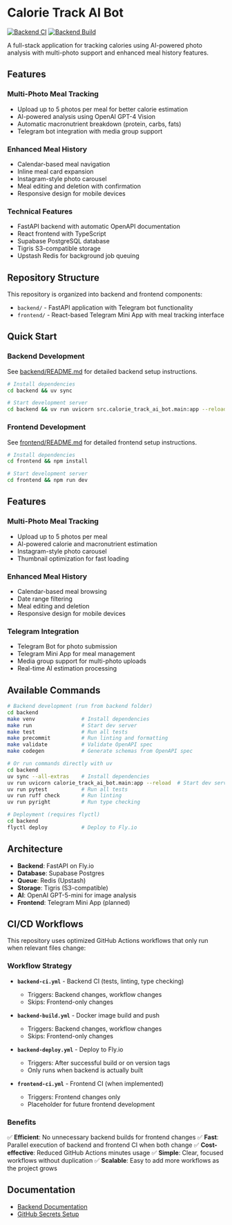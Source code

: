 # Calorie Track AI Bot

[![Backend CI](https://github.com/evgenii.vasilenko/calorie-track-ai-bot-api/actions/workflows/backend-ci.yml/badge.svg)](https://github.com/evgenii.vasilenko/calorie-track-ai-bot-api/actions/workflows/backend-ci.yml)
[![Backend Build](https://github.com/evgenii.vasilenko/calorie-track-ai-bot-api/actions/workflows/backend-build.yml/badge.svg)](https://github.com/evgenii.vasilenko/calorie-track-ai-bot-api/actions/workflows/backend-build.yml)

A full-stack application for tracking calories using AI-powered photo analysis with multi-photo support and enhanced meal history features.

## Features

### Multi-Photo Meal Tracking
- Upload up to 5 photos per meal for better calorie estimation
- AI-powered analysis using OpenAI GPT-4 Vision
- Automatic macronutrient breakdown (protein, carbs, fats)
- Telegram bot integration with media group support

### Enhanced Meal History
- Calendar-based meal navigation
- Inline meal card expansion
- Instagram-style photo carousel
- Meal editing and deletion with confirmation
- Responsive design for mobile devices

### Technical Features
- FastAPI backend with automatic OpenAPI documentation
- React frontend with TypeScript
- Supabase PostgreSQL database
- Tigris S3-compatible storage
- Upstash Redis for background job queuing

## Repository Structure

This repository is organized into backend and frontend components:

- `backend/` - FastAPI application with Telegram bot functionality
- `frontend/` - React-based Telegram Mini App with meal tracking interface

## Quick Start

### Backend Development

See [backend/README.md](backend/README.md) for detailed backend setup instructions.

```bash
# Install dependencies
cd backend && uv sync

# Start development server
cd backend && uv run uvicorn src.calorie_track_ai_bot.main:app --reload --host 0.0.0.0 --port 8000
```

### Frontend Development

See [frontend/README.md](frontend/README.md) for detailed frontend setup instructions.

```bash
# Install dependencies
cd frontend && npm install

# Start development server
cd frontend && npm run dev
```

## Features

### Multi-Photo Meal Tracking
- Upload up to 5 photos per meal
- AI-powered calorie and macronutrient estimation
- Instagram-style photo carousel
- Thumbnail optimization for fast loading

### Enhanced Meal History
- Calendar-based meal browsing
- Date range filtering
- Meal editing and deletion
- Responsive design for mobile devices

### Telegram Integration
- Telegram Bot for photo submission
- Telegram Mini App for meal management
- Media group support for multi-photo uploads
- Real-time AI estimation processing

## Available Commands

```bash
# Backend development (run from backend folder)
cd backend
make venv               # Install dependencies
make run                # Start dev server
make test               # Run all tests
make precommit          # Run linting and formatting
make validate           # Validate OpenAPI spec
make codegen            # Generate schemas from OpenAPI spec

# Or run commands directly with uv
cd backend
uv sync --all-extras    # Install dependencies
uv run uvicorn calorie_track_ai_bot.main:app --reload  # Start dev server
uv run pytest           # Run all tests
uv run ruff check       # Run linting
uv run pyright          # Run type checking

# Deployment (requires flyctl)
cd backend
flyctl deploy           # Deploy to Fly.io
```

## Architecture

- **Backend**: FastAPI on Fly.io
- **Database**: Supabase Postgres
- **Queue**: Redis (Upstash)
- **Storage**: Tigris (S3-compatible)
- **AI**: OpenAI GPT-5-mini for image analysis
- **Frontend**: Telegram Mini App (planned)

## CI/CD Workflows

This repository uses optimized GitHub Actions workflows that only run when relevant files change:

### Workflow Strategy

- **`backend-ci.yml`** - Backend CI (tests, linting, type checking)
  - Triggers: Backend changes, workflow changes
  - Skips: Frontend-only changes

- **`backend-build.yml`** - Docker image build and push
  - Triggers: Backend changes, workflow changes
  - Skips: Frontend-only changes

- **`backend-deploy.yml`** - Deploy to Fly.io
  - Triggers: After successful build or on version tags
  - Only runs when backend is actually built

- **`frontend-ci.yml`** - Frontend CI (when implemented)
  - Triggers: Frontend changes only
  - Placeholder for future frontend development

### Benefits

✅ **Efficient**: No unnecessary backend builds for frontend changes
✅ **Fast**: Parallel execution of backend and frontend CI when both change
✅ **Cost-effective**: Reduced GitHub Actions minutes usage
✅ **Simple**: Clear, focused workflows without duplication
✅ **Scalable**: Easy to add more workflows as the project grows

## Documentation

- [Backend Documentation](backend/README.md)
- [GitHub Secrets Setup](docs/GITHUB_SECRETS.md)
